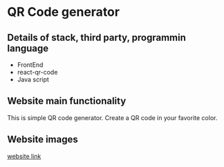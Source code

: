 # QR Code generator

## Details of stack, third party, programmin language
- FrontEnd
- react-qr-code
- Java script

## Website main functionality
This is simple QR code generator. Create a QR code in your favorite color.

## Website images

<a href="https://qr-web-app.netlify.app/" target="_blank">website link</a>